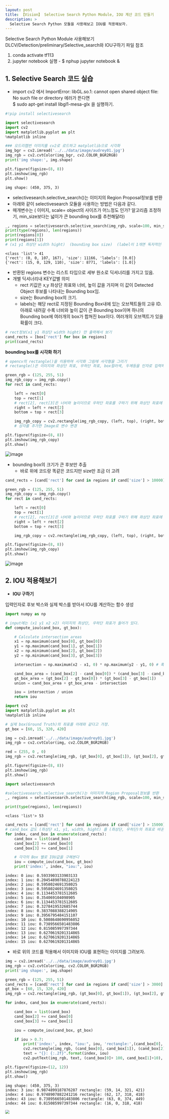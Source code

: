 ```yaml
---
layout: post
title: 【Vision】 Selective Search Python Module, IOU 계산 코드 만들기
description: >
  Selective Search Python 모듈을 사용해보고 IOU를 적용해보자.
---
```


Selective Search Python Module 사용해보기
DLCV/Detection/preliminary/Selective_search와 IOU구하기 파일 참조

1. conda activate tf113
2. jupyter notebook 실행 - \$ nphup jupyter notebook &

## 1. Selective Search 코드 실습

- import cv2 에서 ImportError: libGL.so.1: cannot open shared object file: No such file or directory 에러가 뜬다면  
   \$ sudo apt-get install libgl1-mesa-glx 을 실행하기.

```python
#!pip install selectivesearch
```

```python
import selectivesearch
import cv2
import matplotlib.pyplot as plt
%matplotlib inline

### 오드리헵번 이미지를 cv2로 로드하고 matplotlib으로 시각화
img_bgr = cv2.imread('../../data/image/audrey01.jpg')
img_rgb = cv2.cvtColor(img_bgr, cv2.COLOR_BGR2RGB)
print('img shape:', img.shape)

plt.figure(figsize=(8, 8))
plt.imshow(img_rgb)
plt.show()

```

    img shape: (450, 375, 3)

- selectivesearch.selective_search()는 이미지의 Region Proposal정보를 반환
- 아래와 같이 selectivesearch 모듈을 사용하는 방법은 다음과 같다.
- 매개변수는 ( 이미지, scale= object의 사이즈가 어느정도 인가? 알고리즘 조정하기, min_size보다는 넓이가 큰 bounding box를 추천해달라)

```python
_, regions = selectivesearch.selective_search(img_rgb, scale=100, min_size=2000)
print(type(regions), len(regions))
print(regions[0])
print(regions[1])
# (x1 y1 좌상단 width hight)  (bounding box size)  (label이 1개면 독자적인 영역. 2개 이상이면 각 Label을 합친 영역이라는 것을 의미)
```

    <class 'list'> 41
    {'rect': (0, 0, 107, 167), 'size': 11166, 'labels': [0.0]}
    {'rect': (15, 0, 129, 110), 'size': 8771, 'labels': [1.0]}

- 반환된 regions 변수는 리스트 타입으로 세부 원소로 딕셔너리를 가지고 있음.
- 개별 딕셔너리내 KEY값별 의미
    - rect 키값은 x,y 좌상단 좌표와 너비, 높이 값을 가지며 이 값이 Detected Object 후보를 나타내는 Bounding box임.
    - size는 Bounding box의 크기.
    - labels는 해당 rect로 지정된 Bounding Box내에 있는 오브젝트들의 고유 ID.
    아래로 내려갈 수록 너비와 높이 값이 큰 Bounding box이며 하나의 Bounding box에 여러개의 box가 합쳐진 box이다. 여러개의 오브젝트가 있을 확률이 크다.

```python
# rect정보(x1 y1 좌상단 width hight) 만 출력해서 보기
cand_rects = [box['rect'] for box in regions]
print(cand_rects)
```

**bounding box를 시각화 하기**

```python
# opencv의 rectangle()을 이용하여 시각화 그림에 사각형을 그리기
# rectangle()은 이미지와 좌상단 좌표, 우하단 좌표, box컬러색, 두께등을 인자로 입력하면 원본 이미지에 box를 그려줌.

green_rgb = (125, 255, 51)
img_rgb_copy = img_rgb.copy()
for rect in cand_rects:

    left = rect[0]
    top = rect[1]
    # rect[2], rect[3]은 너비와 높이이므로 우하단 좌표를 구하기 위해 좌상단 좌표에 각각을 더함.
    right = left + rect[2]
    bottom = top + rect[3]

    img_rgb_copy = cv2.rectangle(img_rgb_copy, (left, top), (right, bottom), color=green_rgb, thickness=2)
    # 상자를 추가한 Image로 변수 변경

plt.figure(figsize=(8, 8))
plt.imshow(img_rgb_copy)
plt.show()
```

![image](https://user-images.githubusercontent.com/46951365/91564694-f6dab900-e97b-11ea-857d-f3ad6ce70f4d.png)

- bounding box의 크기가 큰 후보만 추출
    - 바로 위에 코드랑 똑같은 코드지만 size만 조금 더 고려

```python
cand_rects = [cand['rect'] for cand in regions if cand['size'] > 10000]

green_rgb = (125, 255, 51)
img_rgb_copy = img_rgb.copy()
for rect in cand_rects:

    left = rect[0]
    top = rect[1]
    # rect[2], rect[3]은 너비와 높이이므로 우하단 좌표를 구하기 위해 좌상단 좌표에 각각을 더함.
    right = left + rect[2]
    bottom = top + rect[3]

    img_rgb_copy = cv2.rectangle(img_rgb_copy, (left, top), (right, bottom), color=green_rgb, thickness=2)

plt.figure(figsize=(8, 8))
plt.imshow(img_rgb_copy)
plt.show()
```

![image](https://user-images.githubusercontent.com/46951365/91564604-cf83ec00-e97b-11ea-9774-6462da33f524.png)

## 2. IOU 적용해보기

- **IOU 구하기**

입력인자로 후보 박스와 실제 박스를 받아서 IOU를 계산하는 함수 생성

```python
import numpy as np

# input에는 (x1 y1 x2 x2) 이미지의 좌상단, 우하단 좌표가 들어가 있다.
def compute_iou(cand_box, gt_box):

    # Calculate intersection areas
    x1 = np.maximum(cand_box[0], gt_box[0])
    y1 = np.maximum(cand_box[1], gt_box[1])
    x2 = np.minimum(cand_box[2], gt_box[2])
    y2 = np.minimum(cand_box[3], gt_box[3])

    intersection = np.maximum(x2 - x1, 0) * np.maximum(y2 - y1, 0) # 혹시 모르게 음수가 나올 수 있으니까..

    cand_box_area = (cand_box[2] - cand_box[0]) * (cand_box[3] - cand_box[1])
    gt_box_area = (gt_box[2] - gt_box[0]) * (gt_box[3] - gt_box[1])
    union = cand_box_area + gt_box_area - intersection

    iou = intersection / union
    return iou
```

```python
import cv2
import matplotlib.pyplot as plt
%matplotlib inline

# 실제 box(Ground Truth)의 좌표를 아래와 같다고 가정.
gt_box = [60, 15, 320, 420]

img = cv2.imread('../../data/image/audrey01.jpg')
img_rgb = cv2.cvtColor(img, cv2.COLOR_BGR2RGB)

red = (255, 0 , 0)
img_rgb = cv2.rectangle(img_rgb, (gt_box[0], gt_box[1]), (gt_box[2], gt_box[3]), color=red, thickness=2)

plt.figure(figsize=(8, 8))
plt.imshow(img_rgb)
plt.show()
```

```python
import selectivesearch

#selectivesearch.selective_search()는 이미지의 Region Proposal정보를 반환
_, regions = selectivesearch.selective_search(img_rgb, scale=100, min_size=2000)

print(type(regions), len(regions))
```

    <class 'list'> 53

```python
cand_rects = [cand['rect'] for cand in regions if cand['size'] > 15000]
# cand_box 값도 (좌상단 x1, y1, width, hight) 를 (좌상단, 우하단)의 좌표로 바꾼다.
for index, cand_box in enumerate(cand_rects):
    cand_box = list(cand_box)
    cand_box[2] += cand_box[0]
    cand_box[3] += cand_box[1]

    # 각각의 Box 별로 IOU값을 구해본다
    iou = compute_iou(cand_box, gt_box)
    print('index:', index, "iou:", iou)
```

    index: 0 iou: 0.5933903133903133
    index: 1 iou: 0.20454890788224123
    index: 2 iou: 0.5958024691358025
    index: 3 iou: 0.5958024691358025
    index: 4 iou: 0.1134453781512605
    index: 5 iou: 0.354069104098905
    index: 6 iou: 0.1134453781512605
    index: 7 iou: 0.3278419532685744
    index: 8 iou: 0.3837088388214905
    index: 9 iou: 0.3956795484151107
    index: 10 iou: 0.5008648690956052
    index: 11 iou: 0.7389566501483806
    index: 12 iou: 0.815085997397344
    index: 13 iou: 0.6270619201314865
    index: 14 iou: 0.6270619201314865
    index: 15 iou: 0.6270619201314865

- 바로 위의 코드를 적용해서 이미지와 IOU를 표현하는 이미지를 그려보자.

```python
img = cv2.imread('../../data/image/audrey01.jpg')
img_rgb = cv2.cvtColor(img, cv2.COLOR_BGR2RGB)
print('img shape:', img.shape)

green_rgb = (125, 255, 51)
cand_rects = [cand['rect'] for cand in regions if cand['size'] > 3000]
gt_box = [60, 15, 320, 420]
img_rgb = cv2.rectangle(img_rgb, (gt_box[0], gt_box[1]), (gt_box[2], gt_box[3]), color=red, thickness=2)

for index, cand_box in enumerate(cand_rects):

    cand_box = list(cand_box)
    cand_box[2] += cand_box[0]
    cand_box[3] += cand_box[1]

    iou = compute_iou(cand_box, gt_box)

    if iou > 0.7:
        print('index:', index, "iou:", iou, 'rectangle:',(cand_box[0], cand_box[1], cand_box[2], cand_box[3]) )
        cv2.rectangle(img_rgb, (cand_box[0], cand_box[1]), (cand_box[2], cand_box[3]), color=green_rgb, thickness=1)
        text = "{}: {:.2f}".format(index, iou)
        cv2.putText(img_rgb, text, (cand_box[0]+ 100, cand_box[1]+10), cv2.FONT_HERSHEY_SIMPLEX, 0.4, color=green_rgb, thickness=1)

plt.figure(figsize=(12, 12))
plt.imshow(img_rgb)
plt.show()

```

    img shape: (450, 375, 3)
    index: 3 iou: 0.9874899187876287 rectangle: (59, 14, 321, 421)
    index: 4 iou: 0.9748907882241216 rectangle: (62, 17, 318, 418)
    index: 43 iou: 0.7389566501483806 rectangle: (63, 0, 374, 449)
    index: 44 iou: 0.815085997397344 rectangle: (16, 0, 318, 418)

<img src="https://user-images.githubusercontent.com/46951365/91566429-a1ec7200-e97e-11ea-9b3d-ed5458d6e543.png" style="zoom:80%;" />
